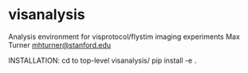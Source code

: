 # visanalysis
Analysis environment for visprotocol/flystim imaging experiments
Max Turner
mhturner@stanford.edu

INSTALLATION:
cd to top-level visanalysis/
pip install -e .
